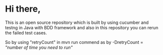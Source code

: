 <h1>Hi there,</h1>

<p>This is an open source repository which is built by using cucumber and testng in Java with BDD framework and also in this repository you can rerun the failed test cases.
</p>

So by using "retryCount" in mvn run commend as by -DretryCount = <i>"number of time you need to run"</i>
